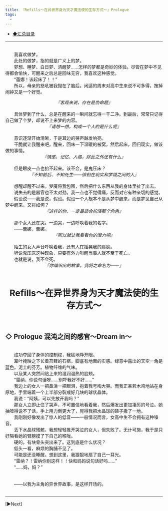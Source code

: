 ```yaml
---
title: 『Refills～在异世界身为天才魔法使的生存方式～』Prologue
tags:
  -
---
```


 - [◆汇总目录](https://luciasnote.space/_posts/2020-11-14-Refills%E6%B1%87%E6%80%BB%E9%A1%B5/)
 

---

<br>&emsp;&emsp;我喜欢做梦。
<br>&emsp;&emsp;此处的做梦，指的就是广义上的梦。
<br>&emsp;&emsp;梦想、睡梦、白日梦、清醒梦……怎样的梦都是奇妙的体验。尽管在梦中不见得都会愉快，可醒来之后总是回味无穷，我喜欢这种感觉。
<br>&emsp;&emsp;“蕾娜！该起床了！！”
<br>&emsp;&emsp;所以，母亲的怒吼被我抛在了脑后。闲适的周末对高中生来说不可多得，按掉闹钟又是一个好觉。
&emsp;&emsp;<br><i><center>『客观来说，存在是伪命题』</center></i>
<br>&emsp;&emsp;具体梦到了什么，总是在醒来的一瞬间就忘得一干二净。到最后，常常只记得自己做了个梦，却说不上来梦的内容。
<br><i><center>『请想一想，构成一个人的是什么呢』</center></i>
<br>&emsp;&emsp;意识逐渐开始清晰，于是耳边的哭声越发响亮。
<br>&emsp;&emsp;干脆就让我醒来吧。醒来，回味一下温暖的被窝，然后起床，回归现实，做该做的事情。
<br><i><center>『情感、记忆、人格，除此之外还有什么』</center></i>
<br>&emsp;&emsp;但是眼皮一点也抬不起来。该不会，是鬼压床？
<br><i><center>『不知前后、不知死生——徘徊在现实和梦境之间的人』</center></i>
<br>&emsp;&emsp;想醒却醒不过来。梦魇将我包围，然后把什么东西从我的身体里扯了出去。
<br>&emsp;&emsp;说失去的是器官也不太对劲。我一点也不觉得痛，反而对它有种亲切的感觉。
<br>&emsp;&emsp;假设说——我是说，假设。假设一个人根本不是从梦中醒来，而是梦见自己从梦中醒来，又将如何？
<br><i><center>『这样的你，一定最适合扮演那个角色』</center></i>
<br>&emsp;&emsp;那个女人还在哭。一边哭，一边呼唤着我的名字。
<br>&emsp;&emsp;——蕾娜，蕾娜。
<br><i><center>『所以就让我看看你的潜力吧』</center></i>
<br>&emsp;&emsp;陌生的女人声音呼唤着我，还有人在摇晃我的肩膀。
<br>&emsp;&emsp;听说鬼压床这种现象，只要有外力叫醒当事人就不至于死亡。
<br>&emsp;&emsp;也就是说，我不会死。
<br><i><center>『你编织出的故事，我将之命名为——』</center></i>
<br>

# <center> <b>Refills～在异世界身为天才魔法使的生存方式～</center></b>

<br>

## ◇ Prologue 混沌之间的感官～Dream in～

<br>&emsp;&emsp;成功夺回了身体的控制权，我猛地睁开眼。
<br>&emsp;&emsp;翠叶掩映之下长着苔藓的石柩。脚底有地面的实感。绿意中露出的天空一角是蓝色。泥土的芬芳。植物纤维的气味。
<br>&emsp;&emsp;以及某人突然间贴上来的湿润温热的脸颊。
<br>&emsp;&emsp;“雷纳，你说句话呀……别吓我好不好……”
<br>&emsp;&emsp;我边上的女人一把鼻涕一把眼泪，抱着我号啕大哭。而我正呆若木鸡地站在身原地，手里端着一个上半部分裂成好几块的球状晶体。
<br>&emsp;&emsp;我说：“阿姨，可以先放开我吗？”
<br>&emsp;&emsp;那女人立即止住了哭声，不可置信地看着我，然后爆发出更加凄厉的号泣。她抽噎得说不了话，手上用力倒更大了，晃得我把水晶球的碴子撒了一地。
<br>&emsp;&emsp;我刚刚好像发出了惊人的低音——一般情况而言，女高中生不会拥有这种嗓音。
<br>&emsp;&emsp;丢下水晶球残骸，我想轻轻推开哭泣的女人，但失败了。无计可施，我于是只好隔看她的臂膀摸了下自己的喉咙。
<br>&emsp;&emsp;硬的。有块骨头突出来了。这到底是什么状况？
<br>&emsp;&emsp;低头一看，麻烦的胸脯不见了。
<br>&emsp;&emsp;可能是还没睡醒。想到这里，我狠狠地扇了自己一耳光。
<br>&emsp;&emsp;“雷纳？！雷纳你别这样！！快和妈妈说句话好吗……”
<br>&emsp;&emsp;“……妈，妈？”
<br>&emsp;&emsp;
<br>&emsp;&emsp;
<br>&emsp;&emsp;——以我为主角的异世界故事，是这样开场的。
<br>&emsp;&emsp;

---

[▶Next]
